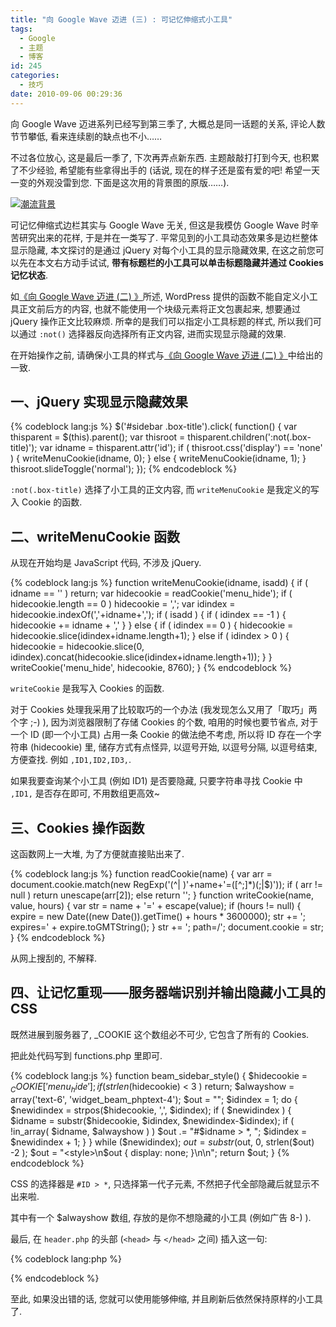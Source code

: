 ```yaml
---
title: "向 Google Wave 迈进 (三) : 可记忆伸缩式小工具"
tags:
  - Google
  - 主题
  - 博客
id: 245
categories:
  - 技巧
date: 2010-09-06 00:29:36
---
```


向 Google Wave 迈进系列已经写到第三季了, 大概总是同一话题的关系, 评论人数节节攀低, 看来连续剧的缺点也不小……

不过各位放心, 这是最后一季了, 下次再弄点新东西. 主题敲敲打打到今天, 也积累了不少经验, 希望能有些拿得出手的 (话说, 现在的样子还是蛮有爱的吧\! 希望一天一变的外观没雷到您. 下面是这次用的背景图的原版……).

[![潮流背景](//img.beamnote.com/2010/forward-to-the-google-wave-chapter-3.jpg)](http://pic.onebizhi.com/bizhi/2008122817584060977801.jpg)<!-- more -->

可记忆伸缩式边栏其实与 Google Wave 无关, 但这是我模仿 Google Wave 时辛苦研究出来的花样, 于是并在一类写了. 平常见到的小工具动态效果多是边栏整体显示隐藏, 本文探讨的是通过 jQuery 对每个小工具的显示隐藏效果, 在这之前您可以先在本文右方动手试试, **带有标题栏的小工具可以单击标题隐藏并通过 Cookies 记忆状态**.

如[《向 Google Wave 迈进 (二) 》](http://beamnote.com/2010/forward-to-the-google-wave-chapter-2.html)所述, WordPress 提供的函数不能自定义小工具正文前后方的内容, 也就不能使用一个块级元素将正文包裹起来, 想要通过 jQuery 操作正文比较麻烦. 所幸的是我们可以指定小工具标题的样式, 所以我们可以通过 `:not()` 选择器反向选择所有正文内容, 进而实现显示隐藏的效果.

在开始操作之前, 请确保小工具的样式与[《向 Google Wave 迈进 (二) 》](http://beamnote.com/2010/forward-to-the-google-wave-chapter-2.html)中给出的一致.

## 一、jQuery 实现显示隐藏效果

{% codeblock lang:js %}
$('#sidebar .box-title').click( function() {
    var thisparent = $(this).parent();
    var thisroot = thisparent.children(':not(.box-title)');
    var idname = thisparent.attr('id');
    if ( thisroot.css('display') == 'none' ) {
        writeMenuCookie(idname, 0);
    } else {
        writeMenuCookie(idname, 1);
    }
    thisroot.slideToggle('normal');
});
{% endcodeblock %}

`:not(.box-title)` 选择了小工具的正文内容, 而 `writeMenuCookie` 是我定义的写入 Cookie 的函数.

## 二、writeMenuCookie 函数

从现在开始均是 JavaScript 代码, 不涉及 jQuery.

{% codeblock lang:js %}
function writeMenuCookie(idname, isadd) {
    if ( idname == '' ) return;
    var hidecookie = readCookie('menu_hide');
    if ( hidecookie.length == 0 ) hidecookie = ',';
    var idindex = hidecookie.indexOf(','+idname+',');
    if ( isadd ) {
        if ( idindex == -1 ) {
            hidecookie += idname + ','
        }
    } else {
        if ( idindex == 0 ) {
            hidecookie = hidecookie.slice(idindex+idname.length+1);
        } else if ( idindex > 0 ) {
            hidecookie = hidecookie.slice(0, idindex).concat(hidecookie.slice(idindex+idname.length+1));
        }
    }
    writeCookie('menu_hide', hidecookie, 8760);
}
{% endcodeblock %}

`writeCookie` 是我写入 Cookies 的函数.

对于 Cookies 处理我采用了比较取巧的一个办法 (我发现怎么又用了「取巧」两个字 ;-) ), 因为浏览器限制了存储 Cookies 的个数, 咱用的时候也要节省点, 对于一个 ID (即一个小工具) 占用一条 Cookie 的做法绝不考虑, 所以将 ID 存在一个字符串 (hidecookie) 里, 储存方式有点怪异, 以逗号开始, 以逗号分隔, 以逗号结束, 方便查找. 例如 `,ID1,ID2,ID3,`.

如果我要查询某个小工具 (例如 ID1) 是否要隐藏, 只要字符串寻找 Cookie 中 `,ID1,` 是否存在即可, 不用数组更高效~

## 三、Cookies 操作函数

这函数网上一大堆, 为了方便就直接贴出来了.

{% codeblock lang:js %}
function readCookie(name) {
    var arr = document.cookie.match(new RegExp('(^| )'+name+'=([^;]*)(;|$)'));
    if ( arr != null )
        return unescape(arr[2]);
    else
        return '';
}
function writeCookie(name, value, hours) {
    var str = name + '=' + escape(value);
    if (hours != null) {
        expire = new Date((new Date()).getTime() + hours * 3600000);
        str += '; expires=' + expire.toGMTString();
    }
    str += '; path=/';
    document.cookie = str;
}
{% endcodeblock %}

从网上搜刮的, 不解释.

## 四、让记忆重现——服务器端识别并输出隐藏小工具的 CSS

既然进展到服务器了, _COOKIE 这个数组必不可少, 它包含了所有的 Cookies.

把此处代码写到 functions.php 里即可.

{% codeblock lang:js %}
function beam_sidebar_style() {
    $hidecookie = $_COOKIE['menu_hide'];
    if ( strlen($hidecookie) < 3 ) return;
    $alwayshow = array('text-6', 'widget_beam_phptext-4');
    $out = "";
    $idindex = 1;
    do {
        $newidindex = strpos($hidecookie, ',', $idindex);
        if ( $newidindex ) {
            $idname = substr($hidecookie, $idindex, $newidindex-$idindex);
            if ( !in_array( $idname, $alwayshow ) )
                $out .= "#$idname > *, ";
            $idindex = $newidindex + 1;
        }
    } while ($newidindex);
    $out = substr($out, 0, strlen($out) -2 );
    $out = "<style>\n$out { display: none; }\n</style>\n";
    return $out;
}
{% endcodeblock %}

CSS 的选择器是 `#ID > *`, 只选择第一代子元素, 不然把子代全部隐藏后就显示不出来啦.

其中有一个 $alwayshow 数组, 存放的是你不想隐藏的小工具 (例如广告 8-) ).

最后, 在 `header.php` 的头部 (`<head>` 与 `</head>` 之间) 插入这一句:

{% codeblock lang:php %}
<?php print beam_sidebar_style(); ?>
{% endcodeblock %}

至此, 如果没出错的话, 您就可以使用能够伸缩, 并且刷新后依然保持原样的小工具了.

